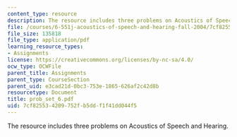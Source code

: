 ```yaml
---
content_type: resource
description: The resource includes three problems on Acoustics of Speech and Hearing.
file: /courses/6-551j-acoustics-of-speech-and-hearing-fall-2004/7cf825534209752fb5ddf1f41dd044f5_prob_set_6.pdf
file_size: 135818
file_type: application/pdf
learning_resource_types:
- Assignments
license: https://creativecommons.org/licenses/by-nc-sa/4.0/
ocw_type: OCWFile
parent_title: Assignments
parent_type: CourseSection
parent_uid: e3cad21d-0bc3-753e-1865-626af2c42d8b
resourcetype: Document
title: prob_set_6.pdf
uid: 7cf82553-4209-752f-b5dd-f1f41dd044f5
---
```

The resource includes three problems on Acoustics of Speech and Hearing.